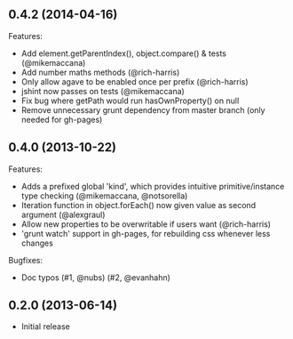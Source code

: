 ## 0.4.2 (2014-04-16)

Features:

 - Add element.getParentIndex(), object.compare() & tests (@mikemaccana)
 - Add number maths methods (@rich-harris)
 - Only allow agave to be enabled once per prefix (@rich-harris)
 - jshint now passes on tests (@mikemaccana)
 - Fix bug where getPath would run hasOwnProperty() on null
 - Remove unnecessary grunt dependency from master branch (only needed for gh-pages)

## 0.4.0 (2013-10-22)

Features:

  - Adds a prefixed global 'kind', which provides intuitive primitive/instance type checking (@mikemaccana, @notsorella)‎
  - Iteration function in object.forEach() now given value as second argument (@alexgraul)‎
  - Allow new properties to be overwritable if users want (@rich-harris)
  - 'grunt watch' support in gh-pages, for rebuilding css whenever less changes

Bugfixes:

  - Doc typos (#1, @nubs) (#2, @evanhahn)

## 0.2.0 (2013-06-14)

 - Initial release